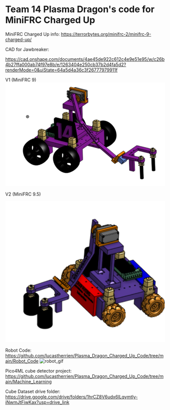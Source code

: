 # Team 14 Plasma Dragon's code for MiniFRC Charged Up

MiniFRC Charged Up info:
https://terrorbytes.org/minifrc-2/minifrc-9-charged-up/ 

CAD for Jawbreaker:

https://cad.onshape.com/documents/4ae45de922c612c4e9e51e95/w/c26b4b27ffa000ab74f97e8b/e/1263404e250cb37b2d4fa5d2?renderMode=0&uiState=64a5d4a36c3f26777979911f

V1 (MiniFRC 9)
![jawbreaker_cad](https://github.com/lucastherrien/Plasma_Dragon_Charged_Up_Code/blob/main/readme_images/jawbreaker_cad.png)

V2 (MiniFRC 9.5)

![jawbreaker_cadV2](https://github.com/lucastherrien/Plasma_Dragon_Charged_Up_Code/blob/main/readme_images/jawbreaker_cadV2.png)

Robot Code:
https://github.com/lucastherrien/Plasma_Dragon_Charged_Up_Code/tree/main/Robot_Code
![robot_gif](https://github.com/lucastherrien/Plasma_Dragon_Charged_Up_Code/blob/main/readme_images/robot_with_cube.gif)

Pico4ML cube detector project:
https://github.com/lucastherrien/Plasma_Dragon_Charged_Up_Code/tree/main/Machine_Learning

Cube Dataset drive folder:
https://drive.google.com/drive/folders/1hrCZ8V6udx6lLqymtly-iNwmJtFiwKax?usp=drive_link 
 
